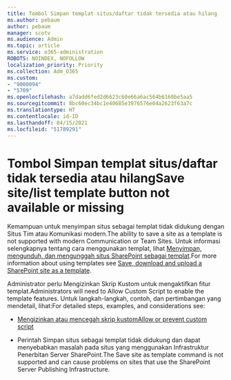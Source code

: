 ```yaml
---
title: Tombol Simpan templat situs/daftar tidak tersedia atau hilang
ms.author: pebaum
author: pebaum
manager: scotv
ms.audience: Admin
ms.topic: article
ms.service: o365-administration
ROBOTS: NOINDEX, NOFOLLOW
localization_priority: Priority
ms.collection: Adm_O365
ms.custom:
- "9000094"
- "5709"
ms.openlocfilehash: a7dadd6fed2d6623c60e66a6ac564b6160be5aa5
ms.sourcegitcommit: 8bc60ec34bc1e40685e3976576e04a2623f63a7c
ms.translationtype: HT
ms.contentlocale: id-ID
ms.lasthandoff: 04/15/2021
ms.locfileid: "51789291"
---
```

# <a name="save-sitelist-template-button-not-available-or-missing"></a><span data-ttu-id="adf10-102">Tombol Simpan templat situs/daftar tidak tersedia atau hilang</span><span class="sxs-lookup"><span data-stu-id="adf10-102">Save site/list template button not available or missing</span></span>

<span data-ttu-id="adf10-103">Kemampuan untuk menyimpan situs sebagai templat tidak didukung dengan Situs Tim atau Komunikasi modern.</span><span class="sxs-lookup"><span data-stu-id="adf10-103">The ability to save a site as a template is not supported with modern Communication or Team Sites.</span></span> <span data-ttu-id="adf10-104">Untuk informasi selengkapnya tentang cara menggunakan templat, lihat [Menyimpan, mengunduh, dan mengunggah situs SharePoint sebagai templat](https://docs.microsoft.com/sharepoint/dev/general-development/save-download-and-upload-a-sharepoint-site-as-a-template).</span><span class="sxs-lookup"><span data-stu-id="adf10-104">For more information about using templates see [Save, download and upload a SharePoint site as a template](https://docs.microsoft.com/sharepoint/dev/general-development/save-download-and-upload-a-sharepoint-site-as-a-template).</span></span>

<span data-ttu-id="adf10-105">Administrator perlu Mengizinkan Skrip Kustom untuk mengaktifkan fitur templat.</span><span class="sxs-lookup"><span data-stu-id="adf10-105">Administrators will need to Allow Custom Script to enable the template features.</span></span> <span data-ttu-id="adf10-106">Untuk langkah-langkah, contoh, dan pertimbangan yang mendetail, lihat:</span><span class="sxs-lookup"><span data-stu-id="adf10-106">For detailed steps, examples, and considerations see:</span></span>

- [<span data-ttu-id="adf10-107">Mengizinkan atau mencegah skrip kustom</span><span class="sxs-lookup"><span data-stu-id="adf10-107">Allow or prevent custom script</span></span>](https://docs.microsoft.com/sharepoint/allow-or-prevent-custom-script)

- <span data-ttu-id="adf10-108">Perintah Simpan situs sebagai templat tidak didukung dan dapat menyebabkan masalah pada situs yang menggunakan Infrastruktur Penerbitan Server SharePoint.</span><span class="sxs-lookup"><span data-stu-id="adf10-108">The Save site as template command is not supported and can cause problems on sites that use the SharePoint Server Publishing Infrastructure.</span></span>


